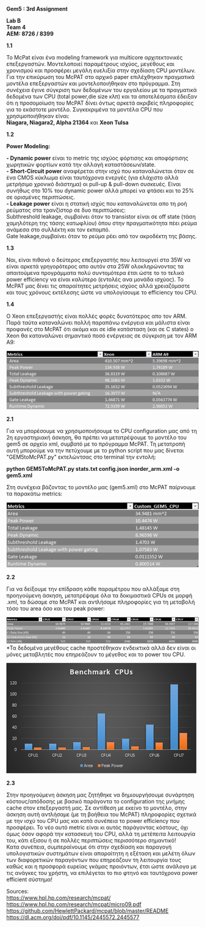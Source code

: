 **Gem5 : 3rd Assignment**

**Lab B <br />
Team 4 <br />
ΑΕΜ: 8726 / 8399<br />**

**1.1**

Το McPat είναι ένα modeling framework για multicore αρχιτεκτονικές επεξεργαστών. Μοντελοποιεί παραμέτρους ισχύος, μεγέθους και χρονισμού και προσφέρει μεγάλη ευελιξία στην σχεδίαση CPU μοντέλων. Για την επικύρωση του McPAT στο αρχικό paper επιλέχθηκαν πραγματικά μοντέλα επεξεργαστών και μοντελοποιήθηκαν στο πρόγραμμα. Στη συνέχεια έγινε σύγκριση των δεδομένων του εργαλείου με τα πραγματικά δεδομένα των CPU (total power,die size κλπ) και τα αποτελέσματα έδειξαν ότι η προσομοίωση του McPAT δίνει όντως αρκετά ακριβείς πληροφορίες για το εκάστοτε μοντέλο. Συγκεκριμένα τα μοντέλα CPU που χρησιμοποιήθηκαν είναι:<br />
**Niagara, 
Niagara2, Alpha 21364** και **Xeon Tulsa**  


**1.2**

**Power Modeling:**<br />

**- Dynamic power** είναι το metric της ισχύος φόρτισης και αποφόρτισης χωρητικών φορτίων κατά την αλλαγή καταστάσεων/state.<br />
**- Short-Circuit power** αναφέρεται στην ισχύ που καταναλώνεται όταν σε ένα CMOS κύκλωμα είναι ταυτόχρονα ενεργές (για ελάχιστο αλλά μετρήσιμο χρονικό διάστημα) οι pull-up & pull-down συσκευές. Είναι συνήθως στο 10% του dynamic power αλλά μπορεί να φτάσει και το 25% σε ορισμένες περιπτώσεις.<br />
**- Leakage power** είναι η στατική ισχύς που καταναλώνεται απο τη ροή ρεύματος στα τρανζίστορ σε δυο περιπτώσεις:<br />
Subthreshold leakage, συμβαίνει όταν το transistor είναι σε off state (τάση χαμηλότερη της τάσης κατωφλίου) όπου στην πραγματικότητα πέει ρεύμα ανάμεσα στο συλλέκτη και τον εκπομπό.<br />
Gate leakage,συμβαίνει όταν το ρεύμα ρέει από τον ακροδέκτη της βάσης.


**1.3**


Ναι, είναι πιθανό ο δεύτερος επεξεργαστής που λειτουργεί στα 35W να είναι αρκετά γρηγορότερος απο αυτόν στα 25W ολοκληρώνοντας τα απαιτούμενα προγράμματα πολύ συντομότερα έτσι ώστε το το τελικό power efficiency να είναι καλύτερο (εντολές ανα μονάδα ισχύος). Το McPAT μας δίνει τις απαραίτητες μετρήσεις ισχύος αλλά χρειαζόμαστε και τους χρόνους εκτέλεσης ώστε να υπολογίσουμε το efficiency του CPU.


**1.4**


O Xeon επεξεργαστής είναι πολλές φορές δυνατότερος απο τον ARM. Παρά ταύτα καταναλώνει πολλή παραπάνω ενέργεια και μάλιστα είναι προφανές στο McPAT ότι ακόμα και σε idle κατάσταση (και σε C states) ο Xeon θα καταναλώνει σημαντικό ποσό ενέργειας σε σύγκριση με τον ARM A9:

![XeonvARM](https://github.com/John120196/GEM5_Assignment3/blob/main/Assets/XEONvARM.png)


**2.1**


Για να μπορέσουμε να χρησιμοποιήσουμε το CPU configuration μας από τη 2η εργαστηριακή άσκηση, θα πρέπει να μετατρέψουμε το μοντέλο του gem5 σε αρχείο xml, συμβατό με το πρόγραμμα McPAT. Τη μετατροπή αυτή μπορούμε να την πετύχουμε με το python script που μας δίνεται "GEM5toMcPAT.py" εκτελώντσας στο terminal την εντολή:


**python GEM5ToMcPAT.py stats.txt config.json inorder_arm.xml -o gem5.xml**


Στη συνέχεια βάζοντας το μοντέλο μας (gem5.xml) στο McPAT παίρνουμε τα παρακάτω metrics:<br />

![gm5](https://github.com/John120196/GEM5_Assignment3/blob/main/Assets/gem5.png)



**2.2**


Για να δείξουμε την επίδραση κάθε παραμέτρου που αλλάξαμε στη προηγούμενη άσκηση, μετατρέψαμε όλα τα δοκιμαστικά CPUs σε μορφή .xml, τα δώσαμε στο McPAT και αντλήσαμε πληροφορίες για τη μεταβολή τόσο του area όσο και του peak power:

![tbl](https://github.com/John120196/GEM5_Assignment3/blob/main/Assets/SPCLIBM.png)<br />
*Τα δεδομένα μεγέθους cache προστέθηκαν ενδεικτικά αλλά δεν είναι οι μόνες μεταβλητές που επηρεάζουν το μέγεθος και το power του CPU.


![grphcomp](https://github.com/John120196/GEM5_Assignment3/blob/main/Assets/chrts.png)
 
 
 

**2.3**


Στην προηγούμενη άσκηση μας ζητήθηκε να δημιουργήσουμε συνάρτηση κόστους/απόδοσης με βασικό παράγοντα το configuration της μνήμης cache στον επεξεργαστή μας. Σε αντίθεση με εκείνο το μοντέλο, στην άσκηση αυτή αντλήσαμε (με τη βοήθεια του McPAT) πληροφορίες σχετικά με την ισχύ του CPU μας και κατά συνέπεια το power efficiency που προσφέρει. Το νέο αυτό metric είναι κι αυτός παράγοντας κόστους, όχι όμως όσον αφορά την κατασκευή του CPU, αλλά τη μετέπειτα λειτουργία του, κάτι εξισου ή σε πολλές περιπτώσεις περισσότερο σημαντικό!<br />
Κατα συνέπεια, συμπεραίνουμε ότι στην σχεδίαση και παραγογή υπολογιστικών συστημάτων είναι απαραίτητη η εξέταση και μελέτη όλων των διαφορετικών παραγόντων που επηρεάζουν τη λειτουργία τους καθώς και η προσφορά ευρείας γκάμας προιόντων, έτσι ώστε ανάλογα με τις ανάγκες του χρήστη, να επιλέγεται το πιο φτηνό και ταυτόχρονα power efficient σύστημα!


Sources:<br />
https://www.hpl.hp.com/research/mcpat/<br />
https://www.hpl.hp.com/research/mcpat/micro09.pdf<br />
https://github.com/HewlettPackard/mcpat/blob/master/README<br />
https://dl.acm.org/doi/pdf/10.1145/2445572.2445577<br />







